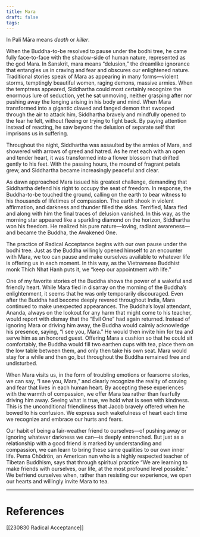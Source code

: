 ```yaml
---
title: Mara
draft: false
tags:
---
```


In Pali Māra means *death* or *killer*.  



When the Buddha-to-be resolved to pause under the bodhi tree, he came fully face-to-face with the shadow-side of human nature, represented as the god Mara. In Sanskrit, mara means “delusion,” the dreamlike ignorance that entangles us in craving and fear and obscures our enlightened nature. Traditional stories speak of Mara as appearing in many forms—violent storms, temptingly beautiful women, raging demons, massive armies. When the temptress appeared, Siddhartha could most certainly recognize the enormous lure of seduction, yet he sat unmoving, neither grasping after nor pushing away the longing arising in his body and mind. When Mara transformed into a gigantic clawed and fanged demon that swooped through the air to attack him, Siddhartha bravely and mindfully opened to the fear he felt, without fleeing or trying to fight back. By paying attention instead of reacting, he saw beyond the delusion of separate self that imprisons us in suffering.

Throughout the night, Siddhartha was assaulted by the armies of Mara, and showered with arrows of greed and hatred. As he met each with an open and tender heart, it was transformed into a flower blossom that drifted gently to his feet. With the passing hours, the mound of fragrant petals grew, and Siddhartha became increasingly peaceful and clear.

As dawn approached Mara issued his greatest challenge, demanding that Siddhartha defend his right to occupy the seat of freedom. In response, the Buddha-to-be touched the ground, calling on the earth to bear witness to his thousands of lifetimes of compassion. The earth shook in violent affirmation, and darkness and thunder filled the skies. Terrified, Mara fled and along with him the final traces of delusion vanished. In this way, as the morning star appeared like a sparkling diamond on the horizon, Siddhartha won his freedom. He realized his pure nature—loving, radiant awareness—and became the Buddha, the Awakened One.

The practice of Radical Acceptance begins with our own pause under the bodhi tree. Just as the Buddha willingly opened himself to an encounter with Mara, we too can pause and make ourselves available to whatever life is offering us in each moment. In this way, as the Vietnamese Buddhist monk Thich Nhat Hanh puts it, we “keep our appointment with life.”

One of my favorite stories of the Buddha shows the power of a wakeful and friendly heart. While Mara fled in disarray on the morning of the Buddha’s enlightenment, it seems that he was only temporarily discouraged. Even after the Buddha had become deeply revered throughout India, Mara continued to make unexpected appearances. The Buddha’s loyal attendant, Ananda, always on the lookout for any harm that might come to his teacher, would report with dismay that the “Evil One” had again returned. Instead of ignoring Mara or driving him away, the Buddha would calmly acknowledge his presence, saying, “I see you, Mara.” He would then invite him for tea and serve him as an honored guest. Offering Mara a cushion so that he could sit comfortably, the Buddha would fill two earthen cups with tea, place them on the low table between them, and only then take his own seat. Mara would stay for a while and then go, but throughout the Buddha remained free and undisturbed.

When Mara visits us, in the form of troubling emotions or fearsome stories, we can say, “I see you, Mara,” and clearly recognize the reality of craving and fear that lives in each human heart. By accepting these experiences with the warmth of compassion, we offer Mara tea rather than fearfully driving him away. Seeing what is true, we hold what is seen with kindness. This is the unconditional friendliness that Jacob bravely offered when he bowed to his confusion. We express such wakefulness of heart each time we recognize and embrace our hurts and fears.

Our habit of being a fair-weather friend to ourselves—of pushing away or ignoring whatever darkness we can—is deeply entrenched. But just as a relationship with a good friend is marked by understanding and compassion, we can learn to bring these same qualities to our own inner life. Pema Chödrön, an American nun who is a highly respected teacher of Tibetan Buddhism, says that through spiritual practice “We are learning to make friends with ourselves, our life, at the most profound level possible.” We befriend ourselves when, rather than resisting our experience, we open our hearts and willingly invite Mara to tea.


---
# References
[[230830 Radical Acceptance]]